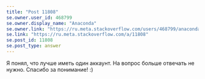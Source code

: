```yaml
---
title: "Post 11808"
se.owner.user_id: 468799
se.owner.display_name: "Anaconda"
se.owner.link: "https://ru.meta.stackoverflow.com/users/468799/anaconda"
se.link: "https://ru.meta.stackoverflow.com/a/11808"
se.post_id: 11808
se.post_type: answer
---
```

<p>Я понял, что лучше иметь один аккаунт. На вопрос больше отвечать не нужно. Спасибо за понимание! :)</p>
